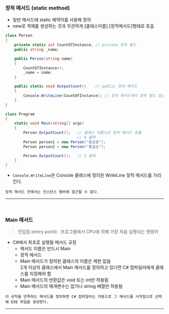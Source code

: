 ### 정적 메서드 (static method)
- 일반 메서드에 static 예약어를 사용해 정의
- new로 객체를 생성하는 것과 무관하게 [클래스이름].[정적메서드]형태로 호출

```csharp
class Person
{
    private static int CountOfInstance; // private 정적 필드
    public string _name;

    public Person(string name)
    {
        CountOfInstance++;
        _name = name;
    }

    public static void OutputCount()    // public 정적 메서드
    {
        Console.WriteLine(CountOfInstance); // 정적 메서드에서 정적 필드 접근
    }
}

class Program
{
    static void Main(string[] args)
    {
        Person.OutputCount();   // 클래스 이름으로 정적 메서드 호출
                                // 0 출력
        Person person1 = new Person("홍길동");
        Person person2 = new Person("홍길순");

        Person.OutputCount();   // 2 출력
    }
}
```
- `Console.WriteLine`은 Console 클래스에 정의된 WriteLine 정적 메서드를 가리킨다.
```
정적 메서드 안에서는 인스턴스 멤버에 접근할 수 없다.
```

****
<br>

### Main 메서드
> 진입점 (entry point) : 프로그램에서 CPU에 의해 가장 처음 실행되는 명령어
- C#에서 최초로 실행될 메서드 규정
    - 메서드 이름은 반드시 Main    
    - 정적 메서드
    - Main 메서드가 정의된 클래스의 이름은 제한 없음<br>   2개 이상의 클래스에서 Main 메서드를 정의하고 있다면 C# 컴파일러에게 클래스를 지정해야 함
    - Main 메서드의 반환값은 void 또는 int만 허용됨
    - Main 메서드의 매개변수는 없거나 string 배열만 허용됨
```
이 규칙을 만족하는 메서드를 정의하면 C# 컴파일러는 자동으로 그 메서드를 시작점으로 선택해 EXE 파일을 생성한다.
```

****
<br>

